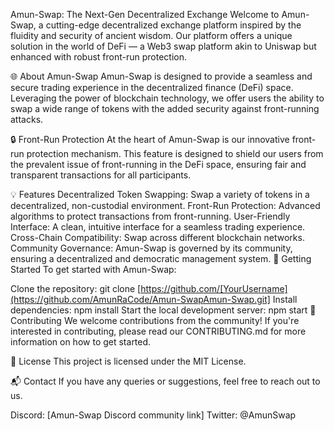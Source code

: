 Amun-Swap: The Next-Gen Decentralized Exchange
Welcome to Amun-Swap, a cutting-edge decentralized exchange platform inspired by the fluidity and security of ancient wisdom. Our platform offers a unique solution in the world of DeFi — a Web3 swap platform akin to Uniswap but enhanced with robust front-run protection.

🌐 About Amun-Swap
Amun-Swap is designed to provide a seamless and secure trading experience in the decentralized finance (DeFi) space. Leveraging the power of blockchain technology, we offer users the ability to swap a wide range of tokens with the added security against front-running attacks.

🔒 Front-Run Protection
At the heart of Amun-Swap is our innovative front-run protection mechanism. This feature is designed to shield our users from the prevalent issue of front-running in the DeFi space, ensuring fair and transparent transactions for all participants.

💡 Features
Decentralized Token Swapping: Swap a variety of tokens in a decentralized, non-custodial environment.
Front-Run Protection: Advanced algorithms to protect transactions from front-running.
User-Friendly Interface: A clean, intuitive interface for a seamless trading experience.
Cross-Chain Compatibility: Swap across different blockchain networks.
Community Governance: Amun-Swap is governed by its community, ensuring a decentralized and democratic management system.
🚀 Getting Started
To get started with Amun-Swap:

Clone the repository: git clone [https://github.com/[YourUsername](https://github.com/AmunRaCode/Amun-SwapAmun-Swap.git]
Install dependencies: npm install
Start the local development server: npm start
🤝 Contributing
We welcome contributions from the community! If you're interested in contributing, please read our CONTRIBUTING.md for more information on how to get started.

📄 License
This project is licensed under the MIT License.

📬 Contact
If you have any queries or suggestions, feel free to reach out to us.

Discord: [Amun-Swap Discord community link]
Twitter: @AmunSwap
